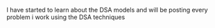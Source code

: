 I have started to learn about the DSA models and will be posting every problem i work using the DSA techniques
